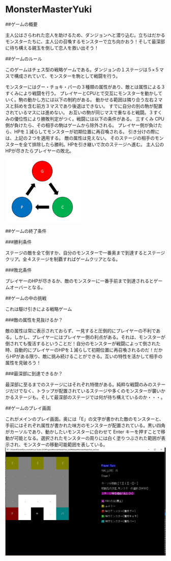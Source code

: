 # MonsterMasterYuki

##ゲームの概要

主人公はさらわれた恋人を助けるため、ダンジョンへと潜り込む。立ちはだかるモンスターたちに、主人公の召喚するモンスターで立ち向かおう！そして最深部に待ち構える親玉を倒して恋人を救い出そう！

##ゲームのルール

このゲームはチェス型の戦略ゲームである。ダンジョンの１ステージは５×５マスで構成されていて、モンスターを駒として戦闘を行う。

モンスターにはグー・チョキ・パーの３種類の属性があり、敵とは属性による３すくみにより戦闘を行う。
プレイヤーとCPUとで交互にモンスターを動かしていく。駒の動かし方には以下の制約がある。
動かせる範囲は隣り合う左右２マスと斜めを含む前方３マスであり後退はできない。
すでに自分の別の駒が配置されているマスには進めない。
お互いの駒が同じマスで重なると戦闘。３すくみの優位性により勝敗判定がつく。戦闘には以下の条件がある。 三すくみ
CPU側が負けたら、その相手の駒はゲームから除外される。
プレイヤー側が負けたら、HPを１減らしてモンスターが初期位置に再召喚される。
引き分けの際には、上記の２つを適用する。
敵の属性は見えない。
そのステージの相手のモンスターを全て排除したら勝利。HPを引き継いで次のステージへ進む。
主人公のHPが尽きたらプレイヤーの敗北。

![３すくみの図](https://github.com/yurasu/MonsterMasterYuki/blob/master/3%E3%81%99%E3%81%8F%E3%81%BF.PNG)

##ゲームの終了条件

###勝利条件

ステージの敵を全て倒すか、自分のモンスターで一番奥まで到達するとステージクリア。全４ステージを制覇すればゲームクリアとなる。

###敗北条件

プレイヤーのHPが尽きるか、敵のモンスターに一番手前まで到達されるとゲームオーバーとなる。

##ゲームの中の挑戦

これは駆け引きによる戦略ゲーム

###敵の属性を見抜けるか？

敵の属性は常に表示されておらず、一見すると圧倒的にプレイヤーの不利である。しかし、プレイヤーにはプレイヤー側の利点がある。それは、モンスターが倒されても復活するということだ！自分のモンスターが戦闘によって倒された時、自動的にプレイヤーのHPを１減らして初期位置に再召喚されるのだ！だからHPがある限り、敵に挑み続けることができる。互いの特性を活かして相手の属性を見破ろう！

###最深部に到達できるか？

最深部に至るまでのステージにはそれぞれ特徴がある。純粋な戦闘のみのステージだけでなく、トラップが配置されているステージや多くのモンスターが襲いかかるステージも。そして最深部のステージでは何が待ち構えているのか・・・。

##ゲームのプレイ画面

これがメインのプレイ画面。奥には「E」の文字が書かれた敵のモンスターと、手前にはそれぞれ属性が書かれた味方のモンスターが配置されている。黒い四角がカーソルであり、動かしたいモンスターに合わせて Enter キーを押すことで移動が可能となる。選択されたモンスターの周りには白く塗りつぶされた範囲が表示され、モンスターの移動可能範囲を表している。
![screenshot](https://github.com/yurasu/MonsterMasterYuki/blob/master/screenshot2.PNG)
